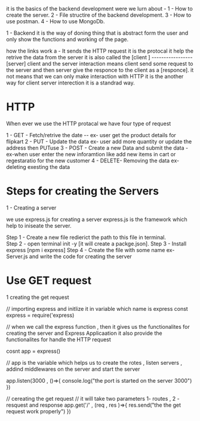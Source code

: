 it is the basics of the backend development were we lurn about - 
 1 - How to create the server.
 2 - File structire of the backend development. 
 3 - How to use postman.
 4 - How to use MongoDb. 


1 - Backend 
    it is the way of doning thing that is abstract form the user and only show the functions and working of the page.

how the links work
 a - It sends the HTTP request it is the protocal it help the retrive the data from the server it is also called the [client ] ----------------- [server]  client and the server interaction means client send some request  to the server and then server give the responce to the client as a [responce]. it not means that we can only make interaction with HTTP it is the another way for client server interection it is a standrad way.

# HTTP
When ever we use the HTTP protacal we have four type of request 

1 - GET   -  Fetch/retrive the date -- ex- user get the product details for flipkart 
2 - PUT   -  Update the data  ex- user add more quantity or update the address then PUTuse
3 - POST  -  Create a new Data and submit the data - ex-when user enter the new inforamtion  like add new items in cart or regestaratio for the new customer 
4 - DELETE-  Removing the  data ex- deleting exesting the data 

# Steps for creating the Servers

1 - Creating a server 

we use express.js for creating a server  express.js is the framework which help to iniseate the server. 

Step 1 - Create a new  file redierict the path to this file in terminal.  
Step 2 - open terminal init -y [it will create a packge.json].
Step 3 - Install express [npm i  express]
Step 4 - Create the file with some name ex- Server.js and write the code for creating the server 

# Use GET request 

1 creating the get request 

// importing express and initlize it in variable which name is express
const express  = require('express)

// when we call the express function , then it gives us the functionalites for creating the server and Express Applicaation it also provide the functionalites for handle the HTTP request 

cosnt app = express()

// app is the variable which helps us to create the rotes , listen servers  , addind middlewares on the server and start the server 

app.listen(3000 , ()=>{
console.log("the port is started on the server 3000")
})

// cereating the get request 
// it will take two parameters  1- routes , 2 - resquest and response 
app.get('/' , (req , res )=>{
    res.send("the the get request work properly")
})
